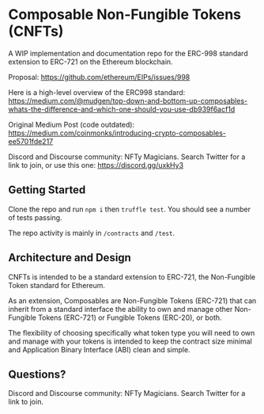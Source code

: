 

# Composable Non-Fungible Tokens (CNFTs)

A WIP implementation and documentation repo for the ERC-998 standard extension to ERC-721 on the Ethereum blockchain.

Proposal: https://github.com/ethereum/EIPs/issues/998

Here is a high-level overview of the ERC998 standard: https://medium.com/@mudgen/top-down-and-bottom-up-composables-whats-the-difference-and-which-one-should-you-use-db939f6acf1d

Original Medium Post (code outdated): https://medium.com/coinmonks/introducing-crypto-composables-ee5701fde217

Discord and Discourse community: NFTy Magicians. Search Twitter for a link to join, or use this one: https://discord.gg/uxkHy3

## Getting Started

Clone the repo and run `npm i` then `truffle test`. You should see a number of tests passing.

The repo activity is mainly in `/contracts` and `/test`.

## Architecture and Design

CNFTs is intended to be a standard extension to ERC-721, the Non-Fungible Token standard for Ethereum.

As an extension, Composables are Non-Fungible Tokens (ERC-721) that can inherit from a standard interface the ability to own and manage other Non-Fungible Tokens (ERC-721) or Fungible Tokens (ERC-20), or both.

The flexibility of choosing specifically what token type you will need to own and manage with your tokens is intended to keep the contract size minimal and Application Binary Interface (ABI) clean and simple.

## Questions?

Discord and Discourse community: NFTy Magicians. Search Twitter for a link to join.
